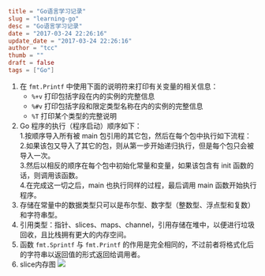 ```toml
title = "Go语言学习记录"
slug = "learning-go"
desc = "Go语言学习记录"
date = "2017-03-24 22:26:16"
update_date = "2017-03-24 22:26:16"
author = "tcc"
thumb = ""
draft = false
tags = ["Go"]
```
1. 在 `fmt.Printf` 中使用下面的说明符来打印有关变量的相关信息：<br>
    - `%+v` 打印包括字段在内的实例的完整信息<br>
    - `%#v` 打印包括字段和限定类型名称在内的实例的完整信息 <br>
    - `%T` 打印某个类型的完整说明
2. Go 程序的执行（程序启动）顺序如下：<br>
      1.按顺序导入所有被 main 包引用的其它包，然后在每个包中执行如下流程：<br>
      2.如果该包又导入了其它的包，则从第一步开始递归执行，但是每个包只会被导入一次。<br>
      3.然后以相反的顺序在每个包中初始化常量和变量，如果该包含有 init 函数的话，则调用该函数。<br>
      4.在完成这一切之后，main 也执行同样的过程，最后调用 main 函数开始执行程序。
3. 存储在常量中的数据类型只可以是布尔型、数字型（整数型、浮点型和复数）和字符串型。
4. 引用类型：指针、slices、maps、channel，引用存储在堆中，以便进行垃圾回收，且比栈拥有更大的内存空间。
5. 函数 `fmt.Sprintf` 与 `fmt.Printf` 的作用是完全相同的，不过前者将格式化后的字符串以返回值的形式返回给调用者。
6. slice内存图
![](http://7xldo8.com1.z0.glb.clouddn.com/slice_in_memory.png)
